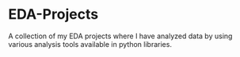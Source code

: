 # EDA-Projects
A collection of my EDA projects where I have analyzed data by using various analysis tools available in python libraries.
